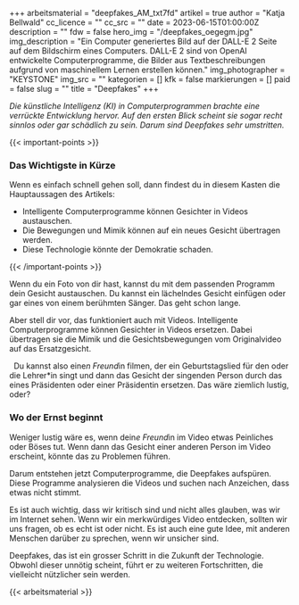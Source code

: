 +++
arbeitsmaterial = "deepfakes_AM_txt7fd"
artikel = true
author = "Katja Bellwald"
cc_licence = ""
cc_src = ""
date = 2023-06-15T01:00:00Z
description = ""
fdw = false
hero_img = "/deepfakes_oegegm.jpg"
img_description = "Ein Computer generiertes Bild auf der DALL-E 2 Seite auf dem Bildschirm eines Computers. DALL-E 2 sind von OpenAI entwickelte Computerprogramme, die Bilder aus Textbeschreibungen aufgrund von maschinellem Lernen erstellen können."
img_photographer = "KEYSTONE"
img_src = ""
kategorien = []
kfk = false
markierungen = []
paid = false
slug = ""
title = "Deepfakes"
+++

_Die künstliche Intelligenz (KI) in Computerprogrammen brachte eine verrückte Entwicklung hervor. Auf den ersten Blick scheint sie sogar recht sinnlos oder gar schädlich zu sein. Darum sind Deepfakes sehr umstritten._

{{< important-points >}} <h3>Das Wichtigste in Kürze</h3>

<p>Wenn es einfach schnell gehen soll, dann findest du in diesem Kasten die Hauptaussagen des Artikels:</p>

<ul>

<li>Intelligente Computerprogramme können Gesichter in Videos austauschen.</li>

<li>Die Bewegungen und Mimik können auf ein neues Gesicht übertragen werden.</li>

<li>Diese Technologie könnte der Demokratie schaden.</li>

</ul> {{< /important-points >}}

Wenn du ein Foto von dir hast, kannst du mit dem passenden Programm dein Gesicht austauschen. Du kannst ein lächelndes Gesicht einfügen oder gar eines von einem berühmten Sänger. Das geht schon lange.

Aber stell dir vor, das funktioniert auch mit Videos. Intelligente Computerprogramme können Gesichter in Videos ersetzen. Dabei übertragen sie die Mimik und die Gesichtsbewegungen vom Originalvideo auf das Ersatzgesicht.

  Du kannst also eine*n Freund*in filmen, der ein Geburtstagslied für den oder die Lehrer*in singt und dann das Gesicht der singenden Person durch das eines Präsidenten oder einer Präsidentin ersetzen. Das wäre ziemlich lustig, oder?

### Wo der Ernst beginnt

Weniger lustig wäre es, wenn dein*e Freund*in im Video etwas Peinliches oder Böses tut. Wenn dann das Gesicht einer anderen Person im Video erscheint, könnte das zu Problemen führen.

Darum entstehen jetzt Computerprogramme, die Deepfakes aufspüren. Diese Programme analysieren die Videos und suchen nach Anzeichen, dass etwas nicht stimmt.

Es ist auch wichtig, dass wir kritisch sind und nicht alles glauben, was wir im Internet sehen. Wenn wir ein merkwürdiges Video entdecken, sollten wir uns fragen, ob es echt ist oder nicht. Es ist auch eine gute Idee, mit anderen Menschen darüber zu sprechen, wenn wir unsicher sind.

Deepfakes, das ist ein grosser Schritt in die Zukunft der Technologie. Obwohl dieser unnötig scheint, führt er zu weiteren Fortschritten, die vielleicht nützlicher sein werden.



{{< arbeitsmaterial >}}
